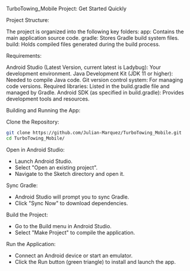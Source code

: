 TurboTowing_Mobile Project: Get Started Quickly

Project Structure:

The project is organized into the following key folders:
  app: Contains the main application source code.
  gradle: Stores Gradle build system files.
  build: Holds compiled files generated during the build process.

Requirements:

 Android Studio (Latest Version, current latest is Ladybug): Your development environment.
 Java Development Kit (JDK 11 or higher): Needed to compile Java code.
 Git version control system: For managing code versions.
 Required libraries: Listed in the build.gradle file and managed by Gradle.
 Android SDK (as specified in build.gradle): Provides development tools and resources.

Building and Running the App:

Clone the Repository:
```bash
git clone https://github.com/Julian-Marquez/TurboTowing_Mobile.git
cd TurboTowing_Mobile/
```

Open in Android Studio:
- Launch Android Studio.
- Select "Open an existing project".
- Navigate to the Sketch directory and open it.

Sync Gradle:
- Android Studio will prompt you to sync Gradle.
- Click "Sync Now" to download dependencies.

Build the Project:
- Go to the Build menu in Android Studio.
- Select "Make Project" to compile the application.

Run the Application:
- Connect an Android device or start an emulator.
- Click the Run button (green triangle) to install and launch the app.
